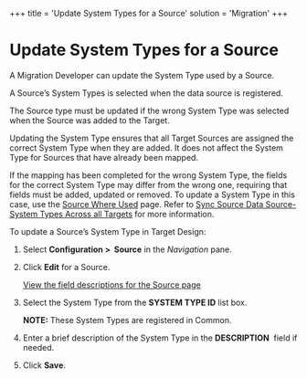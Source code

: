 +++
title = 'Update System Types for a Source'
solution = 'Migration'
+++

# Update System Types for a Source

A Migration Developer can update the System Type used by a Source.

A Source’s System Types is selected when the data source is registered.

The Source type must be updated if the wrong System Type was selected
when the Source was added to the Target.

Updating the System Type ensures that all Target Sources are assigned
the correct System Type when they are added. It does not affect the
System Type for Sources that have already been mapped.

If the mapping has been completed for the wrong System Type, the fields
for the correct System Type may differ from the wrong one, requiring
that fields must be added, updated or removed. To update a System Type
in this case, use the [Source Where
Used](../Page_Desc/Source_Where_Used) page. Refer to [Sync Source
Data Source-System Types Across all
Targets](Sync_Data_Source_System_Types_Across_Targets) for more
information.

To update a Source’s System Type in Target Design:

1.  Select <span style="font-weight: bold;">Configuration \>
     Source</span> in the
    <span style="font-style: italic;">Navigation</span> pane.

2.  Click <span style="font-weight: bold;">Edit</span> for a Source.
    
    [View the field descriptions for the Source
    page](../Page_Desc/Source_Target_Design)

3.  Select the System Type from the
    <span style="font-weight: bold;">SYSTEM TYPE ID</span> list box.
    
    **NOTE:** These System Types are registered in Common.

4.  Enter a brief description of the System Type in the
    <span style="font-weight: bold;">DESCRIPTION</span>  field if
    needed.

5.  Click <span style="font-weight: bold;">Save</span>.
